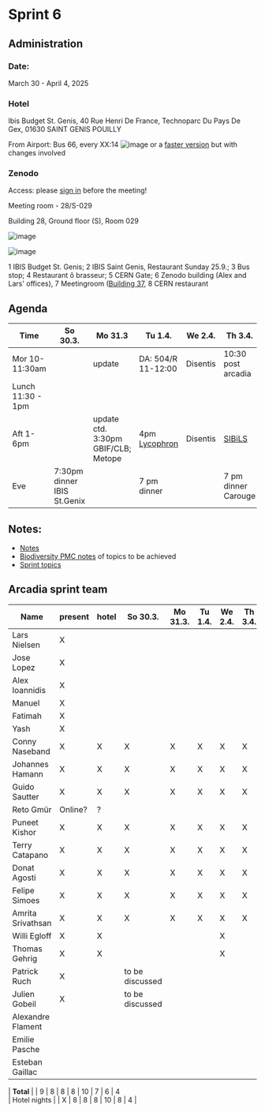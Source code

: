 # Sprint 6
## Administration
### Date:
March 30 - April 4, 2025

### Hotel
Ibis Budget St. Genis, 40 Rue Henri De France, Technoparc Du Pays De Gex, 01630 SAINT GENIS POUILLY 

From Airport: Bus 66, every XX:14
![image](https://user-images.githubusercontent.com/4609956/190636029-3ac34105-6f97-45b1-8e73-577f4f34c4f2.png)
or a [faster version](https://www.google.com/maps/dir/Gen%C3%A8ve+A%C3%A9roport+(GVA),+Route+de+l'A%C3%A9roport,+Grand-Saconnex/Saint-Genis-Pouilly,+France/@46.2382483,6.0405504,13z/am=t/data=!3m1!4b1!4m14!4m13!1m5!1m1!1s0x478c6480ae239337:0xe511a9f24eb8a630!2m2!1d6.1090888!2d46.2369794!1m5!1m1!1s0x478c62697a1fc077:0x408ab2ae4c20490!2m2!1d6.02513!2d46.2437479!5i2!11m1!5shttps:%2F%2Fgoogleads.g.doubleclick.net%2Fpagead%2Fconversion%2F%3Fai%3DCC4bSRmgkY9OuCsaO9fgPromTqAyYwPWdZN3xu9znD5Ga6-mODhABIJfmnWVg9Y27gZgEoAH3qaXKAsgBCakCtdlbgzRmsT7gAgCoAwHIA8sEqgSJAk_QbXqc_vV24OmP1HaU6OQ3d90_YIao_eaPDo2hyyWNbUIdzB4qyT6E5g6JSewqzF1cFyL2Kv0L7dj5EsDENYOqQkmm-cS35mrllrUkNXQXLz1Okh9-9Wollhzx3pzUehwFiw1Coy78JwkRjL9PZ_1jfrL8EOENmIJ4bbMp8ew9Wu1BILeOl1zsOJwRt1P71N9OcyBeGEs4WCqPn-QRLHDJ4FEFuwvF4i0T1SFMDhXWoDqz7fXSM1mNaRNGB2C-RMKMmWLbDK7O1io4g1qwAUBQRNf1zrSauopm2EJ6ZIdCi7gKKyb8aaCTorU3nz0Ixa3rklXxd4uXv4xC2H_Qbk6LiOeJoxogQtTABIyKofS7AuAEAaAGLoAH8dXatQGoB47OG6gHk9gbqAfulrECqAf-nrECqAeko7ECqAfVyRuoB6a-G6gHmgaoB_PRG6gHltgbqAeqm7ECqAffn7EC2AcA0ggPCIBhEAEYHTICigI6AoBAsQmvBMIX3VlubIAKAYoKFWh0dHA6Ly93d3cuYmVsZ2VzLmNoL5gLAcgLAeALAYAMAbgMAbgTiATYEwrQFQH4FgGAFwE%26sigh%3DlrZ15eh8Tv8%26label%3D_AITNAME_%26value%3D_AITVALUE_) but with changes involved

### Zenodo
Access: please [sign in](https://github.com/plazi/arcadia-project/issues/268) before the meeting!

Meeting room - 28/S-029

Building 28, Ground floor (S), Room 029


![image](https://user-images.githubusercontent.com/4609956/190636707-d4cce098-471e-4478-9a52-e29db59ca90b.png)


![image](https://github.com/plazi/arcadia-project/assets/4609956/dd824747-2ab4-4463-aca7-bcc32db9d86e)


1 IBIS Budget St. Genis; 2 IBIS Saint Genis, Restaurant Sunday 25.9.; 3 Bus stop; 4 Restaurant ô brasseur; 5 CERN Gate; 6 Zenodo building (Alex and Lars' offices), 7 Meetingroom ([Building 37](https://indico.cern.ch/event/579913/attachments/1536956/2408271/Plan_du_CERN.pdf), 8 CERN restaurant


## Agenda


| Time              |  So 30.3. | Mo 31.3 | Tu 1.4. | We 2.4. | Th 3.4. | Fr 4.4. | 
| -------------------|-----------|-----------|-----------|----------|----------|----------|
| Mor 10-11:30am     |           |  update   |  DA: 504/R 11-12:00        |     Disentis     | 10:30 post arcadia        |          |
| Lunch 11:30 - 1pm  |           |           |           |          |          |          |
| Aft 1-6pm          |           |  update ctd. 3:30pm GBIF/CLB; Metope      |4pm [Lycophron](https://github.com/plazi/arcadia-project/issues/251) | Disentis   | [SIBiLS](https://docs.google.com/document/d/1HcyJhvg1TNgav8csZzYm2jYcgMNwZcxTBeloQTEE9H8/edit) |       |
| Eve                |  7:30pm dinner IBIS St.Genix | | 7 pm dinner| | 7 pm dinner Carouge| |



## Notes:
* [Notes](https://docs.google.com/document/d/1HU46uaEnJtGro6os4gZAcQUCTjBW_xTjCA_xjupWw14/edit?tab=t.0#heading=h.tp5g82iibn31)
* [Biodiversity PMC notes](https://docs.google.com/document/d/1VctIL72VbpFUdLv8EEL10HumXv0k-wM19LDgut2269o/edit?tab=t.0) of topics to be achieved
* [Sprint topics](https://github.com/plazi/arcadia-project/issues/263#issue-2632225560)

## Arcadia sprint team

| Name           | present | hotel|  So 30.3. | Mo 31.3. | Tu 1.4. | We 2.4. | Th 3.4. | Fr 4.4. | Sa 5.4. | So 6.4. | 
| ---------------|---------|----- |----------|---------|---------|---------|---------|---------|---------|---------|   
| Lars Nielsen   | X       |      |  
| Jose Lopez     | X       |      |  
| Alex Ioannidis | X       |      |  
| Manuel         | X       |      |  
| Fatimah        | X       |      |  
| Yash           | X       |      |  
| Conny Naseband | X       | X    | X    | X    | X    | X    | X    | X    |      |   
| Johannes Hamann | X      | X    | X    | X    | X    | X    | X    | X    |  
| Guido Sautter  | X       | X    | X    | X    | X    | X    | X    | X    |      |  
| Reto Gmür      | Online? | ?    |  
| Puneet Kishor  | X       | X    | X    | X    | X    | X    | X    | X    | X    |  
| Terry Catapano | X       | X    | X    | X    | X    | X    | X    | X    | X    | 
| Donat Agosti   | X       | X    | X    | X    | X    | X    | X    |      |  
| Felipe Simoes  | X       | X    | X    | X    | X    | X    | X    | X    | X    |   
| Amrita Srivathsan | X    | X    | X    | X    | X    | X    | X    | X    | X    |    
| Willi Egloff   | X       | X    |      |      |      | X    | 
| Thomas Gehrig  | X       | X    |      |      |      | X    | 
| Patrick Ruch   | X       |      | to be discussed
| Julien Gobeil  | X       |      | to be discussed
| Alexandre Flament |
| Emilie Pasche |
| Esteban Gaillac | 

| **Total**      |         |  9   | 8    | 8    | 8    | 10     | 7    | 6   |  4  
| Hotel nights   |         |  X   | 8    | 8    | 8    | 10     | 8    | 4   |

